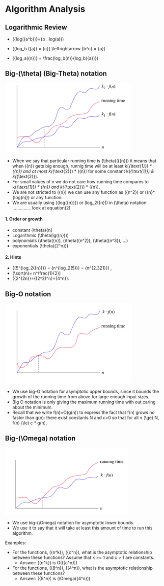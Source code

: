 # Algorithm Analysis

## Logarithmic Review

- \({log({a^b})}={b . log(a)}\)

- \({log_b ({a}) = {c}} \leftrightarrow {b^c} = {a}\)

- \({log_a({n})} = \frac{log_b(n)}{log_b({a})}\)


## Big-\(\theta\) (Big-Theta) notation

![Big-\(\theta\) notation](./../img/big_theta_notation.png)

- When we say that particular running time is \(\theta\)(\({n}\)) it means that when \({n}\) gets big enough, runnig time will be at least k\(_{\text{1}}\) * \({n}\) and at most k\(_{\text{2}}\) * \({n}\) for some constant k\(_{\text{1}}\) \& k\(_{\text{2}}\).
- For small values of n we do not care how running time compares to k\(_{\text{1}}\) * \({n}\) and k\(_{\text{2}}\) * \({n}\).
- We are not stricted to \({n}\) we can use any function as \({n^2}\) or \({n}*{log(n)}\) or any function.
- We are usually using \({log({n}})\) or \(log_2({n})\) in \(\theta\) notation ............... look at equation(2)

#### 1.  Order or growth

- constant \(\theta\)\{n\}
- Logarithmic \(\theta(lg({n}))\)
- polynomials \(\theta({n}), (\theta({n^2}), (\theta({n^3}), ...\)
- exponentials \(\theta({2^n})\)


#### 2.  Hints

- \({5^{log_2({n})}} = {n^{log_2(5)}} = {n^{2.321}}\) ,
- \(\sqrt(n)= n^\frac{1}{2}\)
- \({2^{2n}}={(2^2)^n}={4^n}\).


## Big-O notation

  ![Big-O notation](./../img/big_o_notation.png)

- We use big-O notation for asymptotic upper bounds, since it bounds the growth of the running time from above for large enough input sizes.
- Big O notation is only giving the maximum running time with out caring about the minimum.
- Recall that we write f(n)=O(g(n)) to express the fact that f(n) grows no faster than g(n): there exist constants N and c>0 so that for all n \(\ge\) N, f(n) \(\le\) c * g(n).



## Big-\(\Omega\) notation

![Big-\(\Omega\) notation](./../img/big_omega_notation.png)

- We use big-\(\Omega\) notation for asymptotic lower bounds.
- We use it to say that it will take at least this amount of time to run this algorithm.

Examples:

- For the functions, \({n^k}\), \({c^n}\)​​, what is the asymptotic relationship between these functions? Assume that k >= 1 and c > 1 are constants.
    - Answer: \({n^k}\) is O(\({c^n}\))
- For the functions, \({8^n}\), \({4^n}\), what is the asymptotic relationship between these functions?
    - Answer: \({8^n}\) is \(\Omega({4^n})\)
